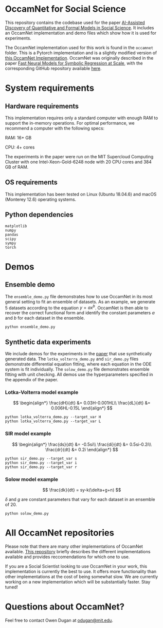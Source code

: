 # OccamNet for Social Science

This repository contains the codebase used for the paper [AI-Assisted Discovery of Quantitative and Formal Models in Social Science](https://arxiv.org/abs/2210.00563). It includes an OccamNet implementation and demo files which show how it is used for experiments.

The OccamNet implementation used for this work is found in the `occamnet` folder. This is a Pytorch implementation and is a slightly modified version of [this OccamNet Implementation](https://github.com/druidowm/OccamNet_Public/tree/main/implicit). OccamNet was originally described in the paper [Fast Neural Models for Symbolic Regression at Scale](https://arxiv.org/abs/2007.10784), with the corresponding GitHub repository available [here](https://github.com/druidowm/OccamNet_Public).

# System requirements

## Hardware requirements

This implementation requires only a standard computer with enough RAM to support the in-memory operations. For optimal performance, we recommend a computer with the following specs:

RAM: 16+ GB

CPU: 4+ cores

The experiments in the paper were run on the MIT Supercloud Computing Cluster with one Intel-Xeon-Gold-6248 node with 20 CPU cores and 384 GB of RAM. 

## OS requirements

This implementation has been tested on Linux (Ubuntu 18.04.6) and macOS (Monterey 12.6) operating systems.

## Python dependencies

    matplotlib
    numpy
    pandas
    scipy
    sympy
    torch

# Demos

## Ensemble demo

The `ensemble_demo.py` file demonstrates how to use OccamNet in its most general setting to fit an ensemble of datasets. As an example, we generate 5 datasets according to the equation $y = ax^b$. OccamNet is then able to recover the correct functional form and identify the constant parameters $a$ and $b$ for each dataset in the ensemble.

    python ensemble_demo.py

## Synthetic data experiments
We include demos for the experiments in the [paper](https://arxiv.org/abs/2210.00563) that use synthetically generated data. The `lotka_volterra_demo.py` and `sir_demo.py` files demonstrate differential equation fitting, where each equation in the ODE system is fit individually. The `solow_demo.py` file demonstrates ensemble fitting with unit checking. All demos use the hyperparameters specified in the appendix of the paper.

### Lotka-Volterra model example
$$
\begin{align*}
    \frac{dH}{dt} &= 0.03H-0.001HL\\
    \frac{dL}{dt} &= 0.006HL-0.15L
\end{align*}
$$

    python lotka_volterra_demo.py --target_var H
    python lotka_volterra_demo.py --target_var L

### SIR model example

$$
\begin{align*}
    \frac{ds}{dt} &= -0.5si\\
    \frac{di}{dt} &= 0.5si-0.2i\\
    \frac{dr}{dt} &= 0.2i
\end{align*}
$$

    python sir_demo.py --target_var s
    python sir_demo.py --target_var i
    python sir_demo.py --target_var r


### Solow model example

$$
\frac{dk}{dt} = sy-k(\delta+g+n)
$$

$\delta$ and $g$ are constant parameters that vary for each dataset in an ensemble of 20. 

    python solow_demo.py


# All OccamNet repositories

Please note that there are many other implementations of OccamNet available. [This repository](https://github.com/druidowm/OccamNet_Versions) briefly describes the different implementations available and provides reccomendations for which one to use.

If you are a Social Scientist looking to use OccamNet in your work, this implementation is currently the best to use. It offers more functionality than other implementations at the cost of being somewhat slow. We are currently working on a new implementation which will be substantially faster. Stay tuned!

# Questions about OccamNet?

Feel free to contact Owen Dugan at odugan@mit.edu.
